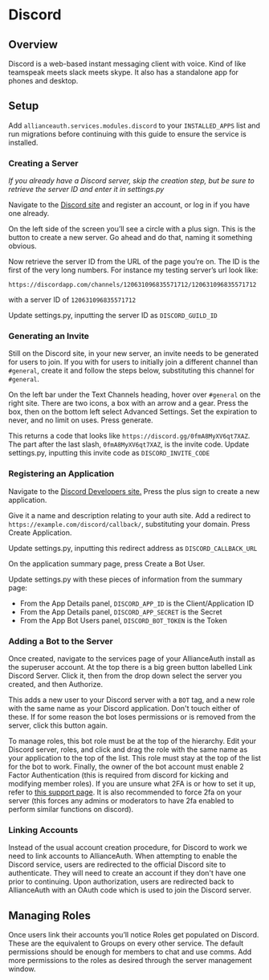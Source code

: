 # Discord
## Overview
Discord is a web-based instant messaging client with voice. Kind of like teamspeak meets slack meets skype. It also has a standalone app for phones and desktop.

## Setup

Add `allianceauth.services.modules.discord` to your `INSTALLED_APPS` list and run migrations before continuing with this guide to ensure the service is installed.

### Creating a Server
*If you already have a Discord server, skip the creation step, but be sure to retrieve the server ID and enter it in settings.py*

Navigate to the [Discord site](https://discordapp.com/) and register an account, or log in if you have one already.

On the left side of the screen you’ll see a circle with a plus sign. This is the button to create a new server. Go ahead and do that, naming it something obvious.

Now retrieve the server ID from the URL of the page you’re on. The ID is the first of the very long numbers. For instance my testing server’s url look like:

    https://discordapp.com/channels/120631096835571712/120631096835571712

with a server ID of `120631096835571712`

Update settings.py, inputting the server ID as `DISCORD_GUILD_ID`

### Generating an Invite
Still on the Discord site, in your new server, an invite needs to be generated for users to join. If you with for users to  initially join a different channel than `#general`, create it and follow the steps below, substituting this channel for `#general`.

On the left bar under the Text Channels heading, hover over `#general` on the right site. There are two icons, a box with an arrow and a gear. Press the box, then on the bottom left select Advanced Settings. Set the expiration to never, and no limit on uses. Press generate.

This returns a code that looks like `https://discord.gg/0fmA8MyXV6qt7XAZ`. The part after the last slash, `0fmA8MyXV6qt7XAZ`, is the invite code. Update settings.py, inputting this invite code as `DISCORD_INVITE_CODE`

### Registering an Application

Navigate to the [Discord Developers site.](https://discordapp.com/developers/applications/me) Press the plus sign to create a new application.

Give it a name and description relating to your auth site. Add a redirect to `https://example.com/discord/callback/`, substituting your domain. Press Create Application.

Update settings.py, inputting this redirect address as `DISCORD_CALLBACK_URL`

On the application summary page, press Create a Bot User.

Update settings.py with these pieces of information from the summary page:
 - From the App Details panel, `DISCORD_APP_ID` is the Client/Application ID
 - From the App Details panel, `DISCORD_APP_SECRET` is the Secret
 - From the App Bot Users panel, `DISCORD_BOT_TOKEN` is the Token

### Adding a Bot to the Server
Once created, navigate to the services page of your AllianceAuth install as the superuser account. At the top there is a big green button labelled Link Discord Server. Click it, then from the drop down select the server you created, and then Authorize.

This adds a new user to your Discord server with a `BOT` tag, and a new role with the same name as your Discord application. Don't touch either of these. If for some reason the bot loses permissions or is removed from the server, click this button again.

To manage roles, this bot role must be at the top of the hierarchy. Edit your Discord server, roles, and click and drag the role with the same name as your application to the top of the list. This role must stay at the top of the list for the bot to work.  Finally, the owner of the bot account must enable 2 Factor Authentication (this is required from discord for kicking and modifying member roles).  If you are unsure what 2FA is or how to set it up, refer to [this support page](https://support.discordapp.com/hc/en-us/articles/219576828).  It is also recommended to force 2fa on your server (this forces any admins or moderators to have 2fa enabled to perform similar functions on discord).

### Linking Accounts
Instead of the usual account creation procedure, for Discord to work we need to link accounts to AllianceAuth. When attempting to enable the Discord service, users are redirected to the official Discord site to authenticate. They will need to create an account if they don't have one prior to continuing. Upon authorization, users are redirected back to AllianceAuth with an OAuth code which is used to join the Discord server.

## Managing Roles
Once users link their accounts you’ll notice Roles get populated on Discord. These are the equivalent to Groups on every other service. The default permissions should be enough for members to chat and use comms. Add more permissions to the roles as desired through the server management window.
